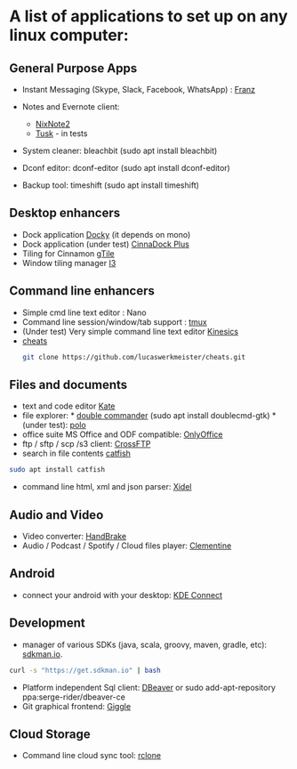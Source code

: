 # A list of applications to set up on any linux computer: 

General Purpose Apps
------------------
* Instant Messaging (Skype, Slack, Facebook, WhatsApp) : [Franz](http://meetfranz.com/)
* Notes and Evernote client: 
    * [NixNote2](http://nixnote.org/NixNote-Home/) 
    * [Tusk](https://github.com/klaussinani/tusk) - in tests

* System cleaner: bleachbit (sudo apt install bleachbit) 
* Dconf editor: dconf-editor (sudo apt install dconf-editor)
* Backup tool: timeshift (sudo apt install timeshift)

Desktop enhancers
------------------
* Dock application [Docky](https://launchpad.net/docky)  (it depends on mono) 
* Dock application (under test) [CinnaDock Plus](https://cinnamon-spices.linuxmint.com/extensions/view/35) 
* Tiling for Cinnamon [gTile](https://cinnamon-spices.linuxmint.com/extensions/view/21)
* Window tiling manager [I3](https://i3wm.org/)

Command line enhancers 
------------------
* Simple cmd line text editor : Nano
* Command line session/window/tab support : [tmux](https://github.com/rothgar/awesome-tmux/blob/master/README.md)
* (Under test) Very simple command line text editor [Kinesics](http://turtlewar.org/projects/editor/)
* [cheats](http://github.com/lucaswerkmeister/cheats)
   ```bash
   git clone https://github.com/lucaswerkmeister/cheats.git
   ```

Files and documents
------------------------
* text and code editor [Kate](https://kate-editor.org/get-it/)
* file explorer: 
      * [double commander](http://doublecmd.sourceforge.net/) (sudo apt install doublecmd-gtk)
      * (under test): [polo](https://github.com/teejee2008/polo)
* office suite MS Office and ODF compatible: [OnlyOffice](https://www.onlyoffice.com/apps.aspx)
* ftp / sftp / scp /s3 client: [CrossFTP](http://www.crossftp.com/)
* search in file contents [catfish](http://www.twotoasts.de/index.php/catfish/) 
```bash 
sudo apt install catfish
```
* command line html, xml and json parser: [Xidel](http://www.videlibri.de/xidel.html)

Audio and Video
---------------------
* Video converter: [HandBrake](https://handbrake.fr/downloads.php)
* Audio / Podcast / Spotify / Cloud files player: [Clementine](https://www.clementine-player.org/downloads)

Android 
---------------
* connect your android with your desktop: [KDE Connect](https://community.kde.org/KDEConnect) 

Development
------------------------
* manager of various SDKs (java, scala, groovy, maven, gradle, etc): [sdkman.io](http://sdkman.io). 
```bash
curl -s "https://get.sdkman.io" | bash
```
* Platform independent Sql client: [DBeaver](https://dbeaver.jkiss.org/) or sudo add-apt-repository ppa:serge-rider/dbeaver-ce
* Git graphical frontend: [Giggle](https://wiki.gnome.org/Apps/giggle)

Cloud Storage 
------------------------
* Command line cloud sync tool: [rclone](https://rclone.org)

